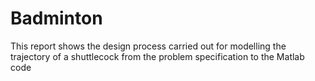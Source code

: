 # Badminton
This report shows the design process carried out for modelling the trajectory of a shuttlecock from the problem specification to the Matlab code
